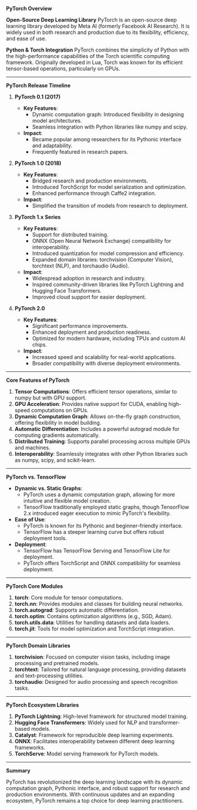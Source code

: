 **PyTorch Overview**

**Open-Source Deep Learning Library**
PyTorch is an open-source deep learning library developed by Meta AI (formerly Facebook AI Research). It is widely used in both research and production due to its flexibility, efficiency, and ease of use.

**Python & Torch Integration**
PyTorch combines the simplicity of Python with the high-performance capabilities of the Torch scientific computing framework. Originally developed in Lua, Torch was known for its efficient tensor-based operations, particularly on GPUs.

---

**PyTorch Release Timeline**

1. **PyTorch 0.1 (2017)**
   - **Key Features**:
     - Dynamic computation graph: Introduced flexibility in designing model architectures.
     - Seamless integration with Python libraries like numpy and scipy.
   - **Impact**:
     - Became popular among researchers for its Pythonic interface and adaptability.
     - Frequently featured in research papers.

2. **PyTorch 1.0 (2018)**
   - **Key Features**:
     - Bridged research and production environments.
     - Introduced TorchScript for model serialization and optimization.
     - Enhanced performance through Caffe2 integration.
   - **Impact**:
     - Simplified the transition of models from research to deployment.

3. **PyTorch 1.x Series**
   - **Key Features**:
     - Support for distributed training.
     - ONNX (Open Neural Network Exchange) compatibility for interoperability.
     - Introduced quantization for model compression and efficiency.
     - Expanded domain libraries: torchvision (Computer Vision), torchtext (NLP), and torchaudio (Audio).
   - **Impact**:
     - Widespread adoption in research and industry.
     - Inspired community-driven libraries like PyTorch Lightning and Hugging Face Transformers.
     - Improved cloud support for easier deployment.

4. **PyTorch 2.0**
   - **Key Features**:
     - Significant performance improvements.
     - Enhanced deployment and production readiness.
     - Optimized for modern hardware, including TPUs and custom AI chips.
   - **Impact**:
     - Increased speed and scalability for real-world applications.
     - Broader compatibility with diverse deployment environments.

---

**Core Features of PyTorch**

1. **Tensor Computations**: Offers efficient tensor operations, similar to numpy but with GPU support.
2. **GPU Acceleration**: Provides native support for CUDA, enabling high-speed computations on GPUs.
3. **Dynamic Computation Graph**: Allows on-the-fly graph construction, offering flexibility in model building.
4. **Automatic Differentiation**: Includes a powerful autograd module for computing gradients automatically.
5. **Distributed Training**: Supports parallel processing across multiple GPUs and machines.
6. **Interoperability**: Seamlessly integrates with other Python libraries such as numpy, scipy, and scikit-learn.

---

**PyTorch vs. TensorFlow**

- **Dynamic vs. Static Graphs**:
  - PyTorch uses a dynamic computation graph, allowing for more intuitive and flexible model creation.
  - TensorFlow traditionally employed static graphs, though TensorFlow 2.x introduced eager execution to mimic PyTorch's flexibility.
- **Ease of Use**:
  - PyTorch is known for its Pythonic and beginner-friendly interface.
  - TensorFlow has a steeper learning curve but offers robust deployment tools.
- **Deployment**:
  - TensorFlow has TensorFlow Serving and TensorFlow Lite for deployment.
  - PyTorch offers TorchScript and ONNX compatibility for seamless deployment.

---

**PyTorch Core Modules**

1. **torch**: Core module for tensor computations.
2. **torch.nn**: Provides modules and classes for building neural networks.
3. **torch.autograd**: Supports automatic differentiation.
4. **torch.optim**: Contains optimization algorithms (e.g., SGD, Adam).
5. **torch.utils.data**: Utilities for handling datasets and data loaders.
6. **torch.jit**: Tools for model optimization and TorchScript integration.

---

**PyTorch Domain Libraries**

1. **torchvision**: Focused on computer vision tasks, including image processing and pretrained models.
2. **torchtext**: Tailored for natural language processing, providing datasets and text-processing utilities.
3. **torchaudio**: Designed for audio processing and speech recognition tasks.

---

**PyTorch Ecosystem Libraries**

1. **PyTorch Lightning**: High-level framework for structured model training.
2. **Hugging Face Transformers**: Widely used for NLP and transformer-based models.
3. **Catalyst**: Framework for reproducible deep learning experiments.
4. **ONNX**: Facilitates interoperability between different deep learning frameworks.
5. **TorchServe**: Model serving framework for PyTorch models.

---

**Summary**

PyTorch has revolutionized the deep learning landscape with its dynamic computation graph, Pythonic interface, and robust support for research and production environments. With continuous updates and an expanding ecosystem, PyTorch remains a top choice for deep learning practitioners.




